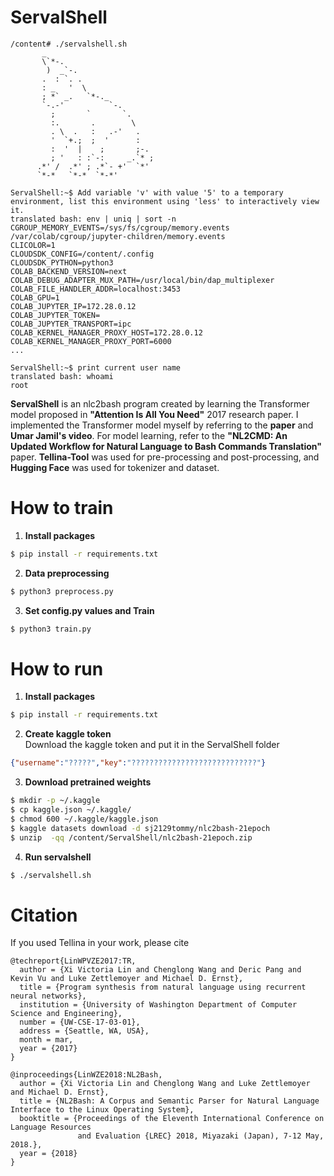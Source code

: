 # ServalShell
```
/content# ./servalshell.sh
       _                        
       \`*-.                    
        )  _`-.                 
       .  : `. .                
       : _   '  \               
       ; *` _.   `*-._          
       `-.-'          `-.       
         ;       `       `.     
         :.       .        \    
         . \  .   :   .-'   .   
         '  `+.;  ;  '      :   
         :  '  |    ;       ;-. 
         ; '   : :`-:     _.`* ;
      .*' /  .*' ; .*`- +'  `*' 
      `*-*   `*-*  `*-*'
                                          
ServalShell:~$ Add variable 'v' with value '5' to a temporary environment, list this environment using 'less' to interactively view it.
translated bash: env | uniq | sort -n
CGROUP_MEMORY_EVENTS=/sys/fs/cgroup/memory.events /var/colab/cgroup/jupyter-children/memory.events
CLICOLOR=1
CLOUDSDK_CONFIG=/content/.config
CLOUDSDK_PYTHON=python3
COLAB_BACKEND_VERSION=next
COLAB_DEBUG_ADAPTER_MUX_PATH=/usr/local/bin/dap_multiplexer
COLAB_FILE_HANDLER_ADDR=localhost:3453
COLAB_GPU=1
COLAB_JUPYTER_IP=172.28.0.12
COLAB_JUPYTER_TOKEN=
COLAB_JUPYTER_TRANSPORT=ipc
COLAB_KERNEL_MANAGER_PROXY_HOST=172.28.0.12
COLAB_KERNEL_MANAGER_PROXY_PORT=6000
...

ServalShell:~$ print current user name
translated bash: whoami
root
```
**ServalShell** is an nlc2bash program created by learning the Transformer model proposed in **"Attention Is All You Need"** 2017 research paper. I implemented the Transformer model myself by referring to the **paper** and **Umar Jamil's video**.
For model learning, refer to the **"NL2CMD: An Updated Workflow for Natural
Language to Bash Commands Translation"** paper. **Tellina-Tool** was used for pre-processing and post-processing, and **Hugging Face** was used for tokenizer and dataset.

# How to train 
1. **Install packages**   
```sh
$ pip install -r requirements.txt
```
2. **Data preprocessing**
```sh
$ python3 preprocess.py
```
3. **Set config.py values and Train**
```sh
$ python3 train.py
```

# How to run 
1. **Install packages**   
```sh
$ pip install -r requirements.txt
```
2. **Create kaggle token**  
Download the kaggle token and put it in the ServalShell folder
```json
{"username":"?????","key":"????????????????????????????"}
```
3. **Download pretrained weights**  
```sh
$ mkdir -p ~/.kaggle
$ cp kaggle.json ~/.kaggle/
$ chmod 600 ~/.kaggle/kaggle.json
$ kaggle datasets download -d sj2129tommy/nlc2bash-21epoch
$ unzip  -qq /content/ServalShell/nlc2bash-21epoch.zip
```
4. **Run servalshell**  
```sh
$ ./servalshell.sh
```

# Citation
If you used Tellina in your work, please cite
```
@techreport{LinWPVZE2017:TR, 
  author = {Xi Victoria Lin and Chenglong Wang and Deric Pang and Kevin Vu and Luke Zettlemoyer and Michael D. Ernst}, 
  title = {Program synthesis from natural language using recurrent neural networks}, 
  institution = {University of Washington Department of Computer Science and Engineering}, 
  number = {UW-CSE-17-03-01}, 
  address = {Seattle, WA, USA}, 
  month = mar, 
  year = {2017} 
}
```
```
@inproceedings{LinWZE2018:NL2Bash, 
  author = {Xi Victoria Lin and Chenglong Wang and Luke Zettlemoyer and Michael D. Ernst}, 
  title = {NL2Bash: A Corpus and Semantic Parser for Natural Language Interface to the Linux Operating System}, 
  booktitle = {Proceedings of the Eleventh International Conference on Language Resources
               and Evaluation {LREC} 2018, Miyazaki (Japan), 7-12 May, 2018.},
  year = {2018} 
}
```


